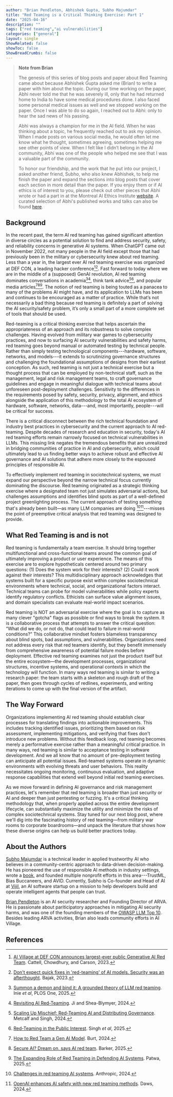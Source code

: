 ```yaml
---
author: "Brian Pendleton, Abhishek Gupta, Subho Majumdar"
title: "Red Teaming is a Critical Thinking Exercise: Part 1"
date: "2025-04-16"
description: ""
tags: ["red teaming","ai vulnerabilities"]
categories: ["general"]
layout: single
ShowRelated: false
showToc: false
ShowBreadCrumbs: false
---
```


> 
> **Note from Brian**
>
> The genesis of this series of blog posts and paper about Red Teaming came about because Abhishek Gupta asked me (Brian) to write a paper with him about the topic. During our time working on the paper, Abhi never told me that he was severely ill, only that he had returned home to India to have some medical procedures done. I also faced some personal medical issues as well and we stopped working on the paper. Once I was able to do so again, I reached out to Abhi: only to hear the sad news of his passing.
> 
> Abhi was always a champion for me in the AI field. When he was thinking about a topic, he frequently reached out to ask my opinion. When I made posts on various social media, he would often let me know what he thought, sometimes agreeing, sometimes helping me see other points of view. When I felt like I didn’t belong in the AI community, Abhi was one of the people who helped me see that I was a valuable part of the community.
> 
> To honor our friendship, and the work that he put into our project, I asked another friend, Subho, who also knew Abhishek, to help me finish the paper and expand the sections into blog posts that cover each section in more detail than the paper. If you enjoy them or if AI ethics is of interest to you, please check out other pieces that Abhi wrote or had a part in at the Montreal AI Ethics Institute [website](https://montrealethics.ai). A curated selection of Abhi's published works and talks can also be found [here](https://brief.montrealethics.ai/p/special-edition-honouring-the-legacy).

## Background

In the recent past, the term AI red teaming has gained significant attention in diverse circles as a potential solution to find and address security, safety, and reliability concerns in generative AI systems. When ChatGPT came out in November 2022, not many people in the AI field except those that had previously been in the military or cybersecurity knew about red teaming. Less than a year in, the largest ever AI red teaming exercise was organized at DEF CON, a leading hacker conference[^(1)][^(2)]. Fast forward to today where we are in the middle of a (supposed) GenAI revolution, AI red teaming dominates conversations in academia[^(3)][^(4)], think tank advice[^(5)][^(6)], and popular media articles[^(7)][^(8)][^(9)]. The notion of red teaming is being touted as a panacea to many of the problems AI might have, and its application to LLMs has been and continues to be encouraged as a matter of practice. While that’s not necessarily a bad thing because red teaming is definitely a part of solving the AI security/safety problem, it’s only a small part of a more complete set of tools that should be used.

Red-teaming is a critical thinking exercise that helps ascertain the appropriateness of an approach and its robustness to solve complex challenges. Having evolved from military war games to cybersecurity practices, and now to surfacing AI security vulnerabilities and safety harms, red teaming goes beyond manual or automated testing by technical people. Rather than simply testing technological components---hardware, software, networks, and models---it extends to scrutinizing governance structures and challenging the foundational assumptions of designs from their earliest conception. As such, red teaming is not just a technical exercise but a thought process that can be employed by non-technical staff, such as the management, legal and risk management teams, to craft governance guidelines and engage in meaningful dialogue with technical teams about unforeseen post-deployment challenges. Sensitivity to the differences in the requirements posed by safety, security, privacy, alignment, and ethics alongside the application of this methodology to the total AI ecosystem of hardware, software, networks, data---and, most importantly, people---will be critical for success.

There is a critical disconnect between the rich technical foundation and industry best practices in cybersecurity and the current approach to AI red-teaming. Despite decades of research and education in security, today's AI red teaming efforts remain narrowly focused on technical vulnerabilities in LLMs. This missing link negates the tremendous benefits that are unrealized in bridging communities of practice in AI and cybersecurity, which could ultimately lead to us finding better ways to achieve robust and effective AI governance and AI solutions that adhere more closely to the espoused principles of responsible AI.

To effectively implement red teaming in sociotechnical systems, we must expand our perspective beyond the narrow technical focus currently dominating the discourse. Red teaming originated as a strategic thinking exercise where a designated team not just simulates adversarial actions, but challenges assumptions and identifies blind spots as part of a well-defined project greenlighting process. The current approach of testing something that's already been built—as many LLM companies are doing [^(10)][^(11)]---misses the point of preemptive critical analysis that red teaming was designed to provide.

## What Red Teaming is and is not

Red teaming is fundamentally a team exercise. It should bring together multifunctional and cross-functional teams around the common goal of ultimately improving a product or user experience. The means of this exercise are to explore hypotheticals centered around two primary questions: (1) Does the system work for their interests? (2) Could it work against their interests? This multidisciplinary approach acknowledges that systems built for a specific purpose exist within complex sociotechnical environments where technical, social, and organizational factors interact. Technical teams can probe for model vulnerabilities while policy experts identify regulatory conflicts. Ethicists can surface value alignment issues, and domain specialists can evaluate real-world impact scenarios.

Red teaming is NOT an adversarial exercise where the goal is to capture as many clever "gotcha" flags as possible or find ways to break the system. It is a collaborative process that attempts to answer the critical question: “What did we do, or not do, that could lead to failure in real-world conditions?” This collaborative mindset fosters blameless transparency about blind spots, bad assumptions, and vulnerabilities. Organizations need not address every risk that red teamers identify, but they benefit immensely from comprehensive awareness of potential failure modes before deployment. Effective red teaming examines not just the product itself but the entire ecosystem—the development processes, organizational structures, incentive systems, and operational contexts in which the technology will function. In many ways red teaming is similar to writing a research paper: the team starts with a skeleton and rough draft of the paper, then goes through cycles of redlines, experiments, and writing iterations to come up with the final version of the artifact.

## The Way Forward

Organizations implementing AI red teaming should establish clear processes for translating findings into actionable improvements. This includes tracking identified issues, prioritizing them based on risk assessment, implementing mitigations, and verifying that fixes don't introduce new problems. Without this feedback loop, red teaming becomes merely a performative exercise rather than a meaningful critical practice. In many ways, red teaming is similar to acceptance testing in software development. And we all know that no amount of pre-deployment testing can anticipate all potential issues. Red-teamed systems operate in dynamic environments with evolving threats and user behaviors. This reality necessitates ongoing monitoring, continuous evaluation, and adaptive response capabilities that extend well beyond initial red teaming exercises.

As we move forward in defining AI governance and risk management practices, let's remember that red teaming is broader than just security or AI and deeper than just pentesting or fuzzing. It's a critical thinking methodology that, when properly applied across the entire development lifecycle, can substantially maximize the utility and minimize the risks of complex sociotechnical systems. Stay tuned for our next blog post, where we'll dig into the fascinating history of red teaming—from military war rooms to corporate boardrooms—and unpack the literature that shows how these diverse origins can help us build better practices today.

## About the Authors
[Subho Majumdar](https://www.subhomajumdar.com/) is a technical leader in applied trustworthy AI who believes in a community-centric approach to data-driven decision-making. He has pioneered the use of responsible AI methods in industry settings, wrote a [book](https://www.amazon.com/Practicing-Trustworthy-Machine-Learning-Transparent/dp/1098120272), and founded multiple nonprofit efforts in this area---TrustML, Bias Buccaneers, and AVID. Currently, Subho is Co-founder and Head of AI at [Vijil](http://vijil.ai/), an AI software startup on a mission to help developers build and operate intelligent agents that people can trust.

[Brian Pendleton](https://www.linkedin.com/in/bwpen/) is an AI security researcher and Founding Director of ARVA. He is passionate about pariticipatory approaches in mitigating AI security harms, and was one of the founding members of the [OWASP LLM Top 10](https://owasp.org/www-project-top-10-for-large-language-model-applications/). Besides leading ARVA activities, Brian also leads community efforts in AI Village.

## References

[^(1)]: [AI Village at DEF CON announces largest-ever public Generative AI Red Team](https://aivillage.org/generative%20red%20team/generative-red-team/). Cattell, Chowdhury, and Carson, 2023.

[^(2)]: [Don't expect quick fixes in 'red-teaming' of AI models. Security was an afterthought](https://apnews.com/article/ai-cybersecurity-malware-microsoft-google-openai-redteaming-1f4c8d874195c9ffcc2cdffa71e4f44b). Bajak, 2023.

[^(3)]: [Summon a demon and bind it: A grounded theory of LLM red teaming](https://journals.plos.org/plosone/article?id=10.1371/journal.pone.0314658). Inie *et al*, PLOS One, 2025.

[^(4)]: [Revisiting AI Red-Teaming](https://cset.georgetown.edu/article/revisiting-ai-red-teaming). Ji and Shea-Blymyer, 2024.

[^(5)]: [Scaling Up Mischief: Red-Teaming AI and Distributing Governance](https://hdsr.mitpress.mit.edu/pub/ded4vcwl/release/2). Metcalf and Singh, 2024.

[^(6)]: [Red-Teaming in the Public Interest](https://datasociety.net/library/red-teaming-in-the-public-interest). Singh *et al*, 2025.

[^(7)]: [How to Red Team a Gen AI Model](https://hbr.org/2024/01/how-to-red-team-a-gen-ai-model). Burt, 2024.

[^(8)]: [Secure AI? Dream on, says AI red team](https://www.infoworld.com/article/3805151/secure-ai-dream-on-says-ai-red-team.html). Barker, 2025.

[^(9)]: [The Expanding Role of Red Teaming in Defending AI Systems](https://www.technewsworld.com/story/the-expanding-role-of-red-teaming-in-defending-ai-systems-179669.html). Patwa, 2025.

[^(10)]: [Challenges in red teaming AI systems](https://www.anthropic.com/news/challenges-in-red-teaming-ai-systems). Anthropic, 2024.

[^(11)]: [OpenAI enhances AI safety with new red teaming methods](https://www.artificialintelligence-news.com/news/openai-enhances-ai-safety-new-red-teaming-methods/). Daws, 2024.

